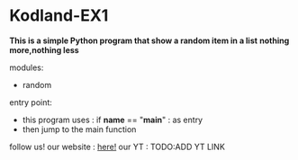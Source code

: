 # Kodland-EX1

**This is a simple Python program that show a random item in a list** 
****nothing more,nothing less****

modules:
  - random

entry point:
  - this program uses : if __name__ == "__main__" : as entry
  - then jump to the main function

follow us!
  our website : [here!](www.studios.freney.com)
  our YT      : TODO:ADD YT LINK
